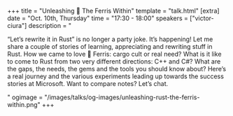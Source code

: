 +++
title = "Unleashing 🦀 The Ferris Within"
template = "talk.html"
[extra]
  date = "Oct. 10th, Thursday"
  time = "17:30 - 18:00"
  speakers = ["victor-ciura"]
  description = "<p>“Let’s rewrite it in Rust” is no longer a party joke. It’s happening! Let me share a couple of stories of learning, appreciating and rewriting stuff in Rust. How we came to love 🦀 Ferris: cargo cult or real need? What is it like to come to Rust from two very different directions: C++ and C#? What are the gaps, the needs, the gems and the tools you should know about? Here’s a real journey and the various experiments leading up towards the success stories at Microsoft. Want to compare notes? Let’s chat.</p>"
  ogimage = "/images/talks/og-images/unleashing-rust-the-ferris-within.png"
+++
